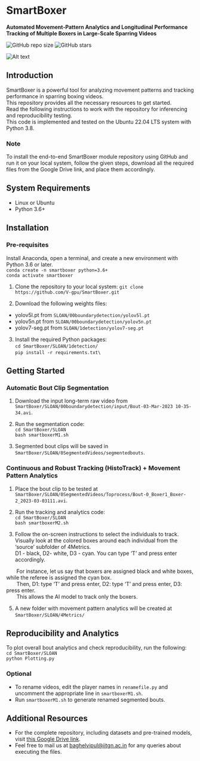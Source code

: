 # SmartBoxer
**Automated Movement-Pattern Analytics and Longitudinal Performance Tracking of Multiple Boxers in Large-Scale Sparring Videos**

![GitHub repo size](https://img.shields.io/github/repo-size/V-gpu/SmartBoxer)
![GitHub stars](https://img.shields.io/github/stars/V-gpu/SmartBoxer)

![Alt text](SLOAN/Demonstration_Figure.jpg?raw=true "Movement Pattern Analysis of Two Boxers throughout a Bout using 4 Quantitative Metrics")

## Introduction
SmartBoxer is a powerful tool for analyzing movement patterns and tracking performance in sparring boxing videos. <br> 
This repository provides all the necessary resources to get started. <br>
Read the following instructions to work with the repository for inferencing and reproducibility testing.<br>
This code is implemented and tested on the Ubuntu 22.04 LTS system with Python 3.8.

### Note
To install the end-to-end SmartBoxer module repository using GitHub and run it on your local system, follow the given steps, download all the required files from the Google Drive link, and place them accordingly.

## System Requirements
- Linux or Ubuntu
- Python 3.6+

## Installation
### Pre-requisites
Install Anaconda, open a terminal, and create a new environment with Python 3.6 or later. <br>
  `conda create -n smartboxer python=3.6+`<br>
  `conda activate smartboxer`
   
1. Clone the repository to your local system:
`git clone https://github.com/V-gpu/SmartBoxer.git`

2. Download the following weights files:
- yolov5l.pt from `SLOAN/00boundarydetection/yolov5l.pt`
- yolov5n.pt from `SLOAN/00boundarydetection/yolov5n.pt`
- yolov7-seg.pt from `SLOAN/1detection/yolov7-seg.pt`

3. Install the required Python packages:<br>
`cd SmartBoxer/SLOAN/1detection/` <br>
`pip install -r requirements.txt\`

## Getting Started
### Automatic Bout Clip Segmentation
1. Download the input long-term raw video from `SmartBoxer/SLOAN/00boundarydetection/input/Bout-03-Mar-2023 10-35-34.avi`.

2. Run the segmentation code:<br>
`cd SmartBoxer/SLOAN`<br>
`bash smartboxerM1.sh`

3. Segmented bout clips will be saved in `SmartBoxer/SLOAN/0SegmentedVideos/segmentedbouts`.

### Continuous and Robust Tracking (HistoTrack) + Movement Pattern Analytics
1. Place the bout clip to be tested at `SmartBoxer/SLOAN/0SegmentedVideos/Toprocess/Bout-0_Boxer1_Boxer-2_2023-03-03111.avi`.

2. Run the tracking and analytics code:<br>
`cd SmartBoxer/SLOAN`<br>
`bash smartboxerM2.sh`

3. Follow the on-screen instructions to select the individuals to track. <br>
Visually look at the colored boxes around each individual from the ‘source’ subfolder of 4Metrics. <br>
D1 - black, D2- white, D3 - cyan. You can type ‘T’ and press enter accordingly. <br>

&nbsp;&nbsp;&nbsp;&nbsp;&nbsp;&nbsp; For instance, let us say that boxers are assigned black and white boxes, while the referee is assigned the cyan box. <br>
&nbsp;&nbsp;&nbsp;&nbsp;&nbsp;&nbsp; Then, D1: type ‘T’ and press enter, D2: type ‘T’ and press enter, D3: press enter. <br>
&nbsp;&nbsp;&nbsp;&nbsp;&nbsp;&nbsp; This allows the AI model to track only the boxers.

5. A new folder with movement pattern analytics will be created at `SmartBoxer/SLOAN/4Metrics/`

## Reproducibility and Analytics
To plot overall bout analytics and check reproducibility, run the following:<br>
`cd SmartBoxer/SLOAN`<br>
`python Plotting.py`

### Optional
- To rename videos, edit the player names in `renamefile.py` and uncomment the appropriate line in `smartboxerM1.sh`.
- Run `smartboxerM1.sh` to generate renamed segmented bouts.

## Additional Resources
- For the complete repository, including datasets and pre-trained models, visit [this Google Drive link](https://drive.google.com/drive/folders/1zMeZAZI32kszZup85OTsRsr5KrcppYjQ).
- Feel free to mail us at baghelvipul@iitgn.ac.in for any queries about executing the files.
